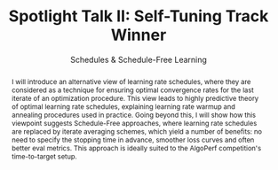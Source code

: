 ---
# Determines which item appears first on the schedule (lowest number (0) appears first)
sequence_id: 6

day: Tuesday, 11th

# Time of the event
time: 13:30 - 14:15

# Title of the event
title: "Spotlight Talk II: Self-Tuning Track Winner"
subtitle: Schedules & Schedule-Free Learning

# Abstract
abstract: >
    I will introduce an alternative view of learning rate schedules, where they are considered as a technique for ensuring optimal convergence rates for the last iterate of an optimization procedure. This view leads to highly predictive theory of optimal learning rate schedules, explaining learning rate warmup and annealing procedures used in practice. Going beyond this, I will show how this viewpoint suggests Schedule-Free approaches, where learning rate schedules are replaced by iterate averaging schemes, which yield a number of benefits: no need to specify the stopping time in advance, smoother loss curves and often better eval metrics. This approach is ideally suited to the AlgoPerf competition's time-to-target setup.

# Speaker Info
speaker: Aaron Defazio
webpage: https://ai.meta.com/people/1115638629589333/aaron-defazio/
affil: Meta AI
affil_link: https://ai.meta.com/people/1115638629589333/aaron-defazio/
# affil2: Buzz University
# affil2_link: https://buzz.edu

# Image
img: ../other/aaron.jpg
img_link: https://ai.meta.com/people/1115638629589333/aaron-defazio/
---